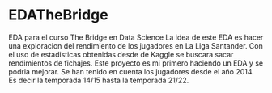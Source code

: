 # EDATheBridge
EDA para el curso The Bridge en Data Science
La idea de este EDA es hacer una exploracion del rendimiento de los jugadores en La Liga Santander. Con el uso de estadisticas obtenidas desde de Kaggle se buscara sacar rendimientos de fichajes. 
Este proyecto es mi primero haciendo un EDA y se podria mejorar.
Se han tenido en cuenta los jugadores desde el año 2014. Es decir la temporada 14/15 hasta la temporada 21/22. 

